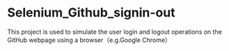 # Selenium_Github_signin-out
 This project is used to simulate the user login and logout operations on the GitHub webpage using a browser（e.g.Google Chrome）
